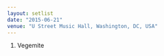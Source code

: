```yaml
---
layout: setlist
date: "2015-06-21"
venue: "U Street Music Hall, Washington, DC, USA"
---
```


 1. Vegemite


